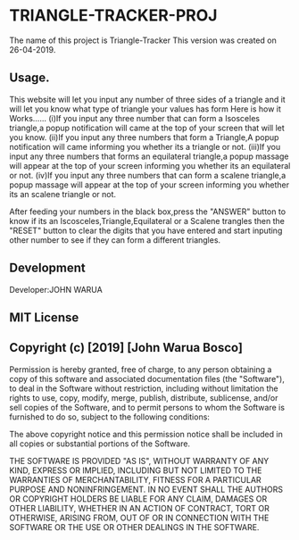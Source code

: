 # TRIANGLE-TRACKER-PROJ
The name of this project is Triangle-Tracker
This version was created on 26-04-2019.
## Usage.
This website will let you input any number of three sides of a triangle and it will let you know what type of triangle your values has form
Here is how it Works......
 (i)If you input any three number that can form a Isosceles triangle,a popup notification will came at the top of your screen that will let you know. 
 (ii)If you input any three numbers that form a Triangle,A popup notification will came informing you whether its a triangle or not.
 (iii)If you input any three numbers that forms an equilateral triangle,a popup massage will appear at the top of your screen informing you whether its an equilateral or not.
 (iv)If you input  any three numbers that can form a scalene triangle,a popup massage will appear at the top of your screen informing you whether its an scalene triangle or not.
 
 After feeding your numbers in the black box,press the "ANSWER" button to know if its an Iscosceles,Triangle,Equilateral or a Scalene trangles then the "RESET" button to clear the digits that you have entered and start inputing other number to see if they can form a different triangles.
 
 ## Development
 Developer:JOHN WARUA
 ## MIT License

## Copyright (c) [2019] [John Warua Bosco]

Permission is hereby granted, free of charge, to any person obtaining a copy
of this software and associated documentation files (the "Software"), to deal
in the Software without restriction, including without limitation the rights
to use, copy, modify, merge, publish, distribute, sublicense, and/or sell
copies of the Software, and to permit persons to whom the Software is
furnished to do so, subject to the following conditions:

The above copyright notice and this permission notice shall be included in all
copies or substantial portions of the Software.

THE SOFTWARE IS PROVIDED "AS IS", WITHOUT WARRANTY OF ANY KIND, EXPRESS OR
IMPLIED, INCLUDING BUT NOT LIMITED TO THE WARRANTIES OF MERCHANTABILITY,
FITNESS FOR A PARTICULAR PURPOSE AND NONINFRINGEMENT. IN NO EVENT SHALL THE
AUTHORS OR COPYRIGHT HOLDERS BE LIABLE FOR ANY CLAIM, DAMAGES OR OTHER
LIABILITY, WHETHER IN AN ACTION OF CONTRACT, TORT OR OTHERWISE, ARISING FROM,
OUT OF OR IN CONNECTION WITH THE SOFTWARE OR THE USE OR OTHER DEALINGS IN THE
SOFTWARE.
